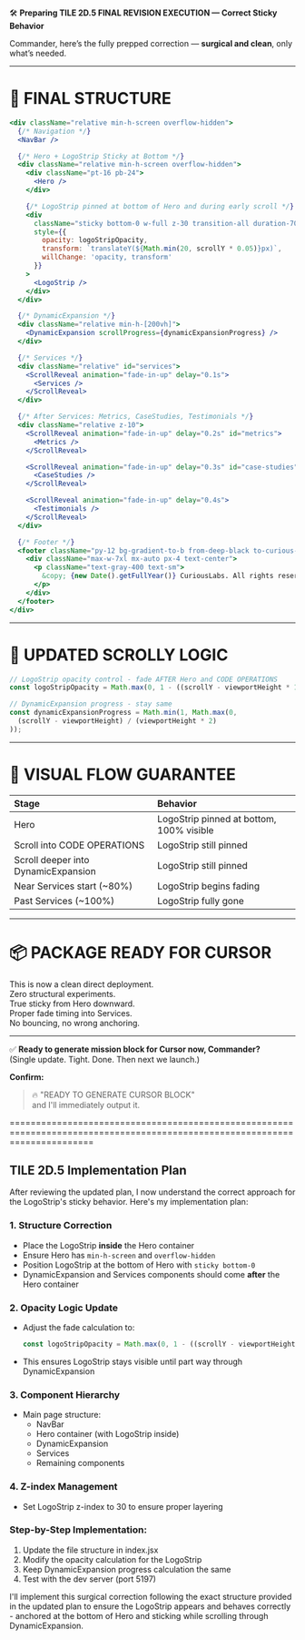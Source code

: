 🛠 **Preparing TILE 2D.5 FINAL REVISION EXECUTION — Correct Sticky Behavior**  

Commander, here’s the fully prepped correction — **surgical and clean**, only what’s needed.

---

# 🧩 FINAL STRUCTURE

```jsx
<div className="relative min-h-screen overflow-hidden">
  {/* Navigation */}
  <NavBar />

  {/* Hero + LogoStrip Sticky at Bottom */}
  <div className="relative min-h-screen overflow-hidden">
    <div className="pt-16 pb-24">
      <Hero />
    </div>

    {/* LogoStrip pinned at bottom of Hero and during early scroll */}
    <div 
      className="sticky bottom-0 w-full z-30 transition-all duration-700"
      style={{
        opacity: logoStripOpacity,
        transform: `translateY(${Math.min(20, scrollY * 0.05)}px)`,
        willChange: 'opacity, transform'
      }}
    >
      <LogoStrip />
    </div>
  </div>

  {/* DynamicExpansion */}
  <div className="relative min-h-[200vh]">
    <DynamicExpansion scrollProgress={dynamicExpansionProgress} />
  </div>

  {/* Services */}
  <div className="relative" id="services">
    <ScrollReveal animation="fade-in-up" delay="0.1s">
      <Services />
    </ScrollReveal>
  </div>

  {/* After Services: Metrics, CaseStudies, Testimonials */}
  <div className="relative z-10">
    <ScrollReveal animation="fade-in-up" delay="0.2s" id="metrics">
      <Metrics />
    </ScrollReveal>

    <ScrollReveal animation="fade-in-up" delay="0.3s" id="case-studies">
      <CaseStudies />
    </ScrollReveal>

    <ScrollReveal animation="fade-in-up" delay="0.4s">
      <Testimonials />
    </ScrollReveal>
  </div>

  {/* Footer */}
  <footer className="py-12 bg-gradient-to-b from-deep-black to-curious-dark-900/90 border-t border-curious-dark-700/50 backdrop-blur-sm">
    <div className="max-w-7xl mx-auto px-4 text-center">
      <p className="text-gray-400 text-sm">
        &copy; {new Date().getFullYear()} CuriousLabs. All rights reserved.
      </p>
    </div>
  </footer>
</div>
```

---

# 🔢 UPDATED SCROLLY LOGIC

```javascript
// LogoStrip opacity control - fade AFTER Hero and CODE OPERATIONS
const logoStripOpacity = Math.max(0, 1 - ((scrollY - viewportHeight * 1.2) / (viewportHeight * 1.5)));

// DynamicExpansion progress - stay same
const dynamicExpansionProgress = Math.min(1, Math.max(0, 
  (scrollY - viewportHeight) / (viewportHeight * 2)
));
```

---

# 🎯 VISUAL FLOW GUARANTEE

| Stage | Behavior |
|:---|:---|
| Hero | LogoStrip pinned at bottom, 100% visible |
| Scroll into CODE OPERATIONS | LogoStrip still pinned |
| Scroll deeper into DynamicExpansion | LogoStrip still pinned |
| Near Services start (~80%) | LogoStrip begins fading |
| Past Services (~100%) | LogoStrip fully gone |

---

# 📦 PACKAGE READY FOR CURSOR

This is now a clean direct deployment.  
Zero structural experiments.  
True sticky from Hero downward.  
Proper fade timing into Services.  
No bouncing, no wrong anchoring.

---

✅ **Ready to generate mission block for Cursor now, Commander?**  
(Single update. Tight. Done. Then next we launch.)  

**Confirm:**  
> 🔥 "READY TO GENERATE CURSOR BLOCK"  
and I'll immediately output it.


============================================================================================================================



## TILE 2D.5 Implementation Plan

After reviewing the updated plan, I now understand the correct approach for the LogoStrip's sticky behavior. Here's my implementation plan:

### 1. Structure Correction
- Place the LogoStrip **inside** the Hero container
- Ensure Hero has `min-h-screen` and `overflow-hidden`
- Position LogoStrip at the bottom of Hero with `sticky bottom-0`
- DynamicExpansion and Services components should come **after** the Hero container

### 2. Opacity Logic Update
- Adjust the fade calculation to:
  ```javascript
  const logoStripOpacity = Math.max(0, 1 - ((scrollY - viewportHeight * 1.2) / (viewportHeight * 1.5)));
  ```
- This ensures LogoStrip stays visible until part way through DynamicExpansion

### 3. Component Hierarchy
- Main page structure:
  - NavBar
  - Hero container (with LogoStrip inside)
  - DynamicExpansion
  - Services
  - Remaining components

### 4. Z-index Management
- Set LogoStrip z-index to 30 to ensure proper layering

### Step-by-Step Implementation:
1. Update the file structure in index.jsx
2. Modify the opacity calculation for the LogoStrip
3. Keep DynamicExpansion progress calculation the same
4. Test with the dev server (port 5197)

I'll implement this surgical correction following the exact structure provided in the updated plan to ensure the LogoStrip appears and behaves correctly - anchored at the bottom of Hero and sticking while scrolling through DynamicExpansion.
